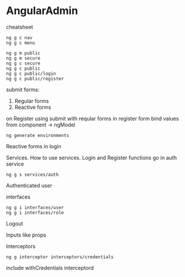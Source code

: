 # AngularAdmin

cheatsheet

```
ng g c nav
ng g c menu

ng g m public
ng g m secure
ng g c secure
ng g c public
ng g c public/login
ng g c public/register
```

submit forms:

1. Regular forms
2. Reactive forms

on Register using submit with reqular forms in register form
bind values from component -> ngModel

```
ng generate environments
```

Reactive forms in login

Services. How to use services. Login and Register functions go in auth service

```
ng g s services/auth
```

Authenticated user

interfaces

```
ng g i interfaces/user
ng g i interfaces/role
```

Logout

Inputs like props

Interceptors

```
ng g interceptor interceptors/credentials
```

include withCredentials interceptord
